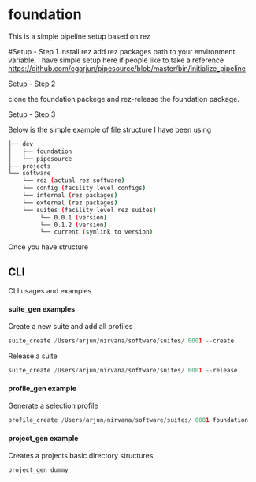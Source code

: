 # foundation
This is a simple pipeline setup based on rez

#Setup - Step 1
Install rez add rez packages path to your environment variable, I have simple setup here if people like to take a reference
https://github.com/cgarjun/pipesource/blob/master/bin/initialize_pipeline

Setup - Step 2

clone the foundation packege and rez-release the foundation package.

Setup - Step 3

Below is the simple example of file structure I have been using
```bash
├── dev
│   ├── foundation
│   └── pipesource
├── projects
└── software
    └── rez (actual rez software)
    └── config (facility level configs)
    └── internal (rez packages)
    └── external (rez packages)
    └── suites (facility level rez suites)
         └── 0.0.1 (version)
         └── 0.1.2 (version)
         └── current (symlink to version)
```

Once you have structure 
## CLI
CLI usages and examples
#### suite_gen examples
Create a new suite and add all profiles
```python
suite_create /Users/arjun/nirvana/software/suites/ 0001 --create
```

Release a suite
```python
suite_create /Users/arjun/nirvana/software/suites/ 0001 --release
```

#### profile_gen example

Generate a selection profile
```python
profile_create /Users/arjun/nirvana/software/suites/ 0001 foundation
```

#### project_gen example

Creates a projects basic directory structures

```python
project_gen dummy
```
 